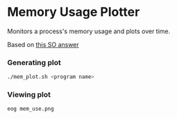 # Memory Usage Plotter

Monitors a process's memory usage and plots over time.

Based on [this SO answer](https://stackoverflow.com/a/12595110/981100)

### Generating plot
```bash
./mem_plot.sh <program name>
```

### Viewing plot
```bash
eog mem_use.png
```
